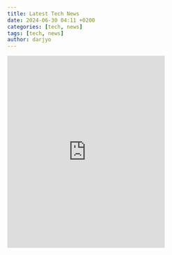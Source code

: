 ```yaml
---
title: Latest Tech News
date: 2024-06-30 04:11 +0200
categories: [tech, news]
tags: [tech, news]
author: darjyo
---
```



<iframe width="360" height="440"  src="https://rss.app/embed/v1/carousel/tRA20bF3EplcYNnj" frameborder="0"></iframe>
